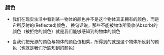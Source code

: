 ### 颜色

   * 我们在现实生活中看到某一物体的颜色并不是这个物体真正拥有的颜色，而是它所反射的(Reflected)颜色，
        换句话说，那些不能被物体所吸收(Absorb)的颜色（被拒绝的颜色）就是我们能够感知到的物体的颜色
        
   * 当我们把光源的颜色与物体的颜色值相乘，所得到的就是这个物体所反射的颜色（也就是我们所感知到的颜色）